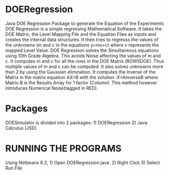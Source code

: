 # DOERegression
Java DOE Regression Package to generate the Equation of the Experiments
DOE Regression is a simple regressing Mathematical Software. It takes the DOE Matrix, the Level Mapping File and the Equation Files as inputs and creates the internal data structures. It then tries to regresss the values of the unknowns (m and c in the equations y=mx+c) where x represents the mapped Level Value.
DOE Regression solves the Simultaneous equations using 10th Grade Algebra. This avoids Noise affecting the values of m and c. It computes m and c for all the rows in the DOE Matrix (ROWSDOE). Thus multiple values of m and c can be computed.
It also solves unknowns more than 2 by using the Gaussian elimination.
It computes the Inverse of the Matrix in the matrix equation 
A*X=B with the solution :X=Ainverse*B where Matrix B is the Results Array for 1 factor (Column). This method however introduces Numerical Noise(tagged in RED).

# Packages
DOESimulator is divided into 2 packages:
    1) DOERegression
    2) Java Calculus (JSD)

# RUNNING THE PROGRAMS
Using Netbeans 8.2, 
    1) Open DOERegression.java. 
    2) Right Click
    3) Select Run File
